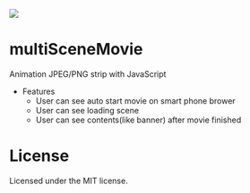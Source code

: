 ![](https://api.travis-ci.org/shin1ohno/jani.svg)

multiSceneMovie
====

Animation JPEG/PNG strip with JavaScript

- Features
  - User can see auto start movie on smart phone brower
  - User can see loading scene
  - User can see contents(like banner) after movie finished

License
====

Licensed under the MIT license.
